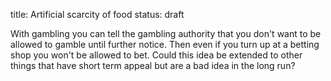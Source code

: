 title: Artificial scarcity of food
status: draft

With gambling you can tell the gambling authority that you don't want to be
allowed to gamble until further notice. Then even if you turn up at a betting
shop you won't be allowed to bet. Could this idea be extended to other things
that have short term appeal but are a bad idea in the long run?
